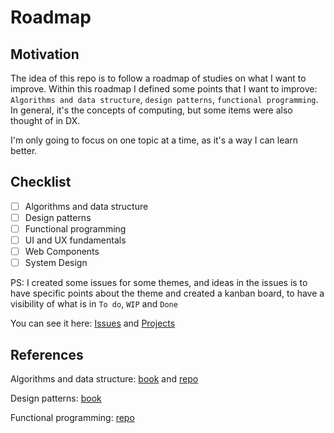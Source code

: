 # Roadmap

## Motivation


The idea of this repo is to follow a roadmap of studies on what I want to improve. Within this roadmap I defined some points that I want to improve: `Algorithms and data structure`, `design patterns`, `functional programming`. In general, it's the concepts of computing, but some items were also thought of in DX.

I'm only going to focus on one topic at a time, as it's a way I can learn better.

## Checklist

- [ ] Algorithms and data structure
- [ ] Design patterns
- [ ] Functional programming
- [ ] UI and UX fundamentals
- [ ] Web Components
- [ ] System Design

PS: I created some issues for some themes, and ideas in the issues is to have specific points about the theme 
and created a kanban board, to have a visibility of what is in `To do`, `WIP` and `Done`

You can see it here: [Issues](https://github.com/mmartinsoliveira/Roadmap/issues) and [Projects](https://github.com/mmartinsoliveira/Roadmap/projects/1)

## References

Algorithms and data structure: [book](https://www.amazon.com.br/Learning-JavaScript-Data-Structures-Algorithms/dp/1788623878/ref=asc_df_1788623878/?tag=googleshopp00-20&linkCode=df0&hvadid=379735814613&hvpos=&hvnetw=g&hvrand=14985226934081088654&hvpone=&hvptwo=&hvqmt=&hvdev=c&hvdvcmdl=&hvlocint=&hvlocphy=1001773&hvtargid=pla-684731321992&psc=1) and [repo](https://github.com/loiane/javascript-datastructures-algorithms)

Design patterns: [book](https://refactoring.guru/design-patterns/book)

Functional programming: [repo](https://github.com/MostlyAdequate/mostly-adequate-guide)
